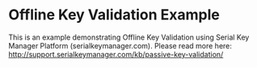 # Offline Key Validation Example

This is an example demonstrating Offline Key Validation using Serial Key Manager Platform (serialkeymanager.com). Please read more here: http://support.serialkeymanager.com/kb/passive-key-validation/
